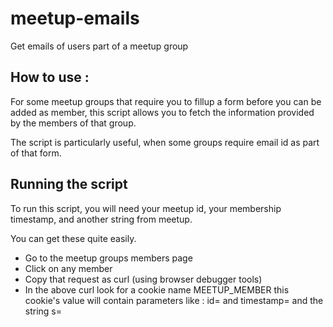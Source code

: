 # meetup-emails
Get emails of users part of a meetup group

## How to use : 
For some meetup groups that require you to fillup a form before you can be added as member, this script allows you to fetch the information provided by the members of that group.

The script is particularly useful, when some groups require email id as part of that form.

## Running the script

To run this script, you will need your meetup id, your membership timestamp, and another string from meetup.

You can get these quite easily.
* Go to the meetup groups members page
* Click on any member
* Copy that request as curl (using browser debugger tools)
* In the above curl look for a cookie name MEETUP_MEMBER
  this cookie's value will contain parameters like : id=<your meetup id> and 
  timestamp=<your group register timestamp>
  and the string s=<some string>
